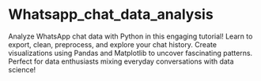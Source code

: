 # Whatsapp_chat_data_analysis
Analyze WhatsApp chat data with Python in this engaging tutorial! Learn to export, clean, preprocess, and explore your chat history. Create visualizations using Pandas and Matplotlib to uncover fascinating patterns. Perfect for data enthusiasts mixing everyday conversations with data science!
